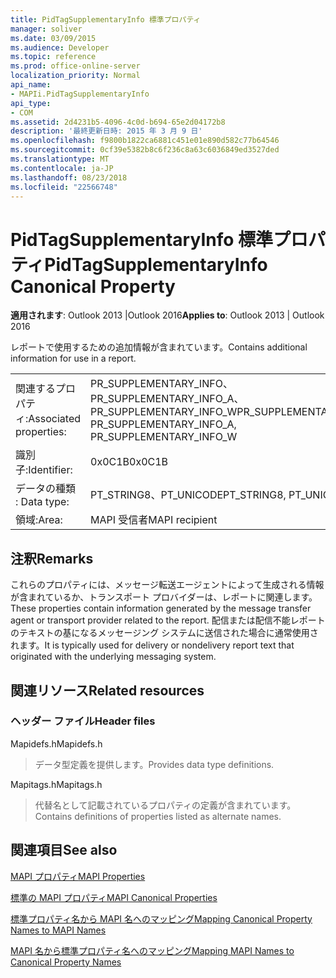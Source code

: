 ```yaml
---
title: PidTagSupplementaryInfo 標準プロパティ
manager: soliver
ms.date: 03/09/2015
ms.audience: Developer
ms.topic: reference
ms.prod: office-online-server
localization_priority: Normal
api_name:
- MAPIi.PidTagSupplementaryInfo
api_type:
- COM
ms.assetid: 2d4231b5-4096-4c0d-b694-65e2d04172b8
description: '最終更新日時: 2015 年 3 月 9 日'
ms.openlocfilehash: f9800b1822ca6881c451e01e890d582c77b64546
ms.sourcegitcommit: 0cf39e5382b8c6f236c8a63c6036849ed3527ded
ms.translationtype: MT
ms.contentlocale: ja-JP
ms.lasthandoff: 08/23/2018
ms.locfileid: "22566748"
---
```

# <a name="pidtagsupplementaryinfo-canonical-property"></a><span data-ttu-id="ea6ac-103">PidTagSupplementaryInfo 標準プロパティ</span><span class="sxs-lookup"><span data-stu-id="ea6ac-103">PidTagSupplementaryInfo Canonical Property</span></span>

  
  
<span data-ttu-id="ea6ac-104">**適用されます**: Outlook 2013 |Outlook 2016</span><span class="sxs-lookup"><span data-stu-id="ea6ac-104">**Applies to**: Outlook 2013 | Outlook 2016</span></span> 
  
<span data-ttu-id="ea6ac-105">レポートで使用するための追加情報が含まれています。</span><span class="sxs-lookup"><span data-stu-id="ea6ac-105">Contains additional information for use in a report.</span></span>
  
|||
|:-----|:-----|
|<span data-ttu-id="ea6ac-106">関連するプロパティ:</span><span class="sxs-lookup"><span data-stu-id="ea6ac-106">Associated properties:</span></span>  <br/> |<span data-ttu-id="ea6ac-107">PR_SUPPLEMENTARY_INFO、PR_SUPPLEMENTARY_INFO_A、PR_SUPPLEMENTARY_INFO_W</span><span class="sxs-lookup"><span data-stu-id="ea6ac-107">PR_SUPPLEMENTARY_INFO, PR_SUPPLEMENTARY_INFO_A, PR_SUPPLEMENTARY_INFO_W</span></span>  <br/> |
|<span data-ttu-id="ea6ac-108">識別子:</span><span class="sxs-lookup"><span data-stu-id="ea6ac-108">Identifier:</span></span>  <br/> |<span data-ttu-id="ea6ac-109">0x0C1B</span><span class="sxs-lookup"><span data-stu-id="ea6ac-109">0x0C1B</span></span>  <br/> |
|<span data-ttu-id="ea6ac-110">データの種類 : </span><span class="sxs-lookup"><span data-stu-id="ea6ac-110">Data type:</span></span>  <br/> |<span data-ttu-id="ea6ac-111">PT_STRING8、PT_UNICODE</span><span class="sxs-lookup"><span data-stu-id="ea6ac-111">PT_STRING8, PT_UNICODE</span></span>  <br/> |
|<span data-ttu-id="ea6ac-112">領域:</span><span class="sxs-lookup"><span data-stu-id="ea6ac-112">Area:</span></span>  <br/> |<span data-ttu-id="ea6ac-113">MAPI 受信者</span><span class="sxs-lookup"><span data-stu-id="ea6ac-113">MAPI recipient</span></span>  <br/> |
   
## <a name="remarks"></a><span data-ttu-id="ea6ac-114">注釈</span><span class="sxs-lookup"><span data-stu-id="ea6ac-114">Remarks</span></span>

<span data-ttu-id="ea6ac-115">これらのプロパティには、メッセージ転送エージェントによって生成される情報が含まれているか、トランスポート プロバイダーは、レポートに関連します。</span><span class="sxs-lookup"><span data-stu-id="ea6ac-115">These properties contain information generated by the message transfer agent or transport provider related to the report.</span></span> <span data-ttu-id="ea6ac-116">配信または配信不能レポートのテキストの基になるメッセージング システムに送信された場合に通常使用されます。</span><span class="sxs-lookup"><span data-stu-id="ea6ac-116">It is typically used for delivery or nondelivery report text that originated with the underlying messaging system.</span></span>
  
## <a name="related-resources"></a><span data-ttu-id="ea6ac-117">関連リソース</span><span class="sxs-lookup"><span data-stu-id="ea6ac-117">Related resources</span></span>

### <a name="header-files"></a><span data-ttu-id="ea6ac-118">ヘッダー ファイル</span><span class="sxs-lookup"><span data-stu-id="ea6ac-118">Header files</span></span>

<span data-ttu-id="ea6ac-119">Mapidefs.h</span><span class="sxs-lookup"><span data-stu-id="ea6ac-119">Mapidefs.h</span></span>
  
> <span data-ttu-id="ea6ac-120">データ型定義を提供します。</span><span class="sxs-lookup"><span data-stu-id="ea6ac-120">Provides data type definitions.</span></span>
    
<span data-ttu-id="ea6ac-121">Mapitags.h</span><span class="sxs-lookup"><span data-stu-id="ea6ac-121">Mapitags.h</span></span>
  
> <span data-ttu-id="ea6ac-122">代替名として記載されているプロパティの定義が含まれています。</span><span class="sxs-lookup"><span data-stu-id="ea6ac-122">Contains definitions of properties listed as alternate names.</span></span>
    
## <a name="see-also"></a><span data-ttu-id="ea6ac-123">関連項目</span><span class="sxs-lookup"><span data-stu-id="ea6ac-123">See also</span></span>



[<span data-ttu-id="ea6ac-124">MAPI プロパティ</span><span class="sxs-lookup"><span data-stu-id="ea6ac-124">MAPI Properties</span></span>](mapi-properties.md)
  
[<span data-ttu-id="ea6ac-125">標準の MAPI プロパティ</span><span class="sxs-lookup"><span data-stu-id="ea6ac-125">MAPI Canonical Properties</span></span>](mapi-canonical-properties.md)
  
[<span data-ttu-id="ea6ac-126">標準プロパティ名から MAPI 名へのマッピング</span><span class="sxs-lookup"><span data-stu-id="ea6ac-126">Mapping Canonical Property Names to MAPI Names</span></span>](mapping-canonical-property-names-to-mapi-names.md)
  
[<span data-ttu-id="ea6ac-127">MAPI 名から標準プロパティ名へのマッピング</span><span class="sxs-lookup"><span data-stu-id="ea6ac-127">Mapping MAPI Names to Canonical Property Names</span></span>](mapping-mapi-names-to-canonical-property-names.md)

